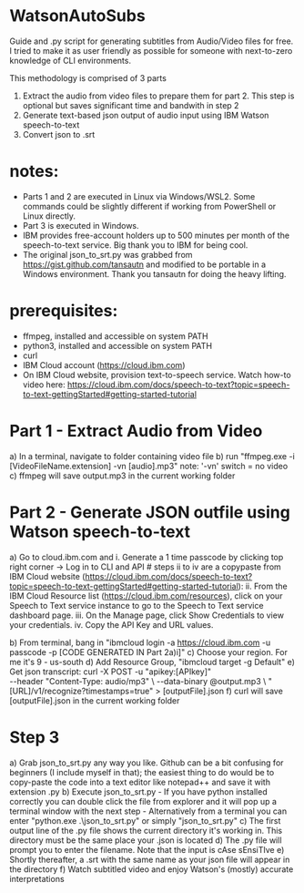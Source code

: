 # WatsonAutoSubs
Guide and .py script for generating subtitles from Audio/Video files for free. I tried to make it as user friendly as possible for someone with next-to-zero knowledge of CLI environments. 

This methodology is comprised of 3 parts
1. Extract the audio from video files to prepare them for part 2. This step is optional but saves significant time and bandwith in step 2
2. Generate text-based json output of audio input using IBM Watson speech-to-text
3. Convert json to .srt

# notes:
- Parts 1 and 2 are executed in Linux via Windows/WSL2. Some commands could be slightly different if working from PowerShell or Linux directly.
- Part 3 is executed in Windows.
- IBM provides free-account holders up to 500 minutes per month of the speech-to-text service. Big thank you to IBM for being cool. 
- The original json_to_srt.py was grabbed from https://gist.github.com/tansautn and modified to be portable in a Windows environment. Thank you tansautn for doing the heavy lifting.

# prerequisites:
- ffmpeg, installed and accessible on system PATH
- python3, installed and accessible on system PATH
- curl
- IBM Cloud account (https://cloud.ibm.com)
- On IBM Cloud website, provision text-to-speech service. Watch how-to video here: https://cloud.ibm.com/docs/speech-to-text?topic=speech-to-text-gettingStarted#getting-started-tutorial

# Part 1 - Extract Audio from Video
a) In a terminal, navigate to folder containing video file
b) run "ffmpeg.exe -i [VideoFileName.extension] -vn [audio].mp3"
  note: '-vn' switch = no video
c) ffmpeg will save output.mp3 in the current working folder

# Part 2 - Generate JSON outfile using Watson speech-to-text
a) Go to cloud.ibm.com and 
    i.   Generate a 1 time passcode by clicking top right corner -> Log in to CLI and API
    # steps ii to iv are a copypaste from IBM Cloud website (https://cloud.ibm.com/docs/speech-to-text?topic=speech-to-text-gettingStarted#getting-started-tutorial):
    ii.  From the IBM Cloud Resource list (https://cloud.ibm.com/resources), click on your Speech to Text service instance to go to the Speech to Text service dashboard page.
    iii. On the Manage page, click Show Credentials to view your credentials.
    iv.  Copy the API Key and URL values.

b) From terminal, bang in "ibmcloud login -a https://cloud.ibm.com -u passcode -p [CODE GENERATED IN Part 2a)i]"
c) Choose your region. For me it's 9 - us-south
d) Add Resource Group, "ibmcloud target -g Default"
e) Get json transcript:
        curl -X POST -u "apikey:[APIkey]" \
        --header "Content-Type: audio/mp3" \ 
        --data-binary @output.mp3 \ 
        "[URL]/v1/recognize?timestamps=true" > [outputFile].json
f) curl will save [outputFile].json in the current working folder

# Step 3
a) Grab json_to_srt.py any way you like. Github can be a bit confusing for beginners (I include myself in that); the easiest thing to do would be to copy-paste the code into a text editor like notepad++ and save it with extension .py
b) Execute json_to_srt.py
		- If you have python installed correctly you can double click the file from explorer and it will pop up a terminal window with the next step
		- Alternatively from a terminal you can enter "python.exe .\json_to_srt.py" or simply "json_to_srt.py"
c) The first output line of the .py file shows the current directory it's working in. This directory must be the same place your .json is located
d) The .py file will prompt you to enter the filename. Note that the input is cAse sEnsiTIve
e) Shortly thereafter, a .srt with the same name as your json file will appear in the directory
f) Watch subtitled video and enjoy Watson's (mostly) accurate interpretations
